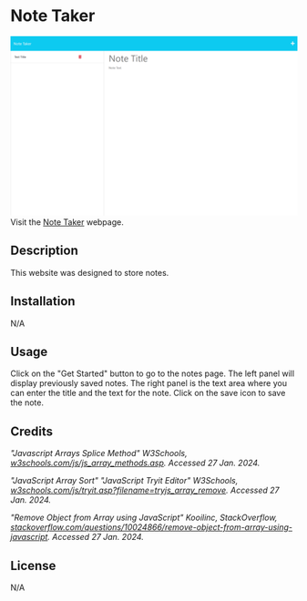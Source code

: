 # Note Taker

![Note Taker](./images/screenshot.png)
Visit the [Note Taker](https://kdelaria.github.io/note-taker/) webpage.

## Description

 This website was designed to store notes.

## Installation

N/A

## Usage

Click on the "Get Started" button to go to the notes page. The left panel will display previously saved notes.  The right panel is the text area where you can enter the title and the text for the note.  Click on the save icon to save the note.

## Credits

*"Javascript Arrays Splice Method" W3Schools, *[w3schools.com/js/js_array_methods.asp](https://www.w3schools.com/js/js_array_methods.asp)*. Accessed 27 Jan. 2024.*

*"JavaScript Array Sort" "JavaScript Tryit Editor" W3Schools, *[w3schools.com/js/tryit.asp?filename=tryjs_array_remove](https://www.w3schools.com/js/tryit.asp?filename=tryjs_array_remove)*. Accessed 27 Jan. 2024.*

*"Remove Object from Array using JavaScript" Kooilinc,  StackOverflow, *[stackoverflow.com/questions/10024866/remove-object-from-array-using-javascript](https://stackoverflow.com/questions/10024866/remove-object-from-array-using-javascript)*. Accessed 27 Jan. 2024.*

## License
N/A